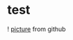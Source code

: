 # test

! [picture](https://github.com/shannon-genomics/public/blob/master/MUSE2_Screenshot/DE0000000050/004.png) from github
